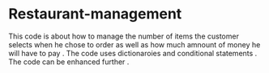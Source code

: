 # Restaurant-management

This code is about how to manage the number of items the customer selects when he chose to order as well as how much amnount of money he will have to pay . The code uses dictionaroies and conditional statements . The code can be enhanced further .
